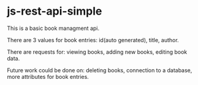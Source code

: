 ﻿# js-rest-api-simple

This is a basic book managment api.

There are 3 values for book entries: id(auto generated), title, author.

There are requests for: viewing books, adding new books, editing book data.

Future work could be done on: deleting books, connection to a database, more attributes for book entries.
